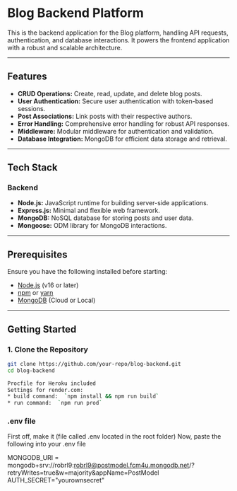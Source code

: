 # Blog Backend Platform

This is the backend application for the Blog platform, handling API requests, authentication, and database interactions. It powers the frontend application with a robust and scalable architecture.

---

## Features

- **CRUD Operations:** Create, read, update, and delete blog posts.
- **User Authentication:** Secure user authentication with token-based sessions.
- **Post Associations:** Link posts with their respective authors.
- **Error Handling:** Comprehensive error handling for robust API responses.
- **Middleware:** Modular middleware for authentication and validation.
- **Database Integration:** MongoDB for efficient data storage and retrieval.

---

## Tech Stack

### Backend
- **Node.js:** JavaScript runtime for building server-side applications.
- **Express.js:** Minimal and flexible web framework.
- **MongoDB:** NoSQL database for storing posts and user data.
- **Mongoose:** ODM library for MongoDB interactions.

---

## Prerequisites

Ensure you have the following installed before starting:
- [Node.js](https://nodejs.org) (v16 or later)
- [npm](https://www.npmjs.com/) or [yarn](https://yarnpkg.com/)
- [MongoDB](https://www.mongodb.com/) (Cloud or Local)

---

## Getting Started

### 1. Clone the Repository
```bash
git clone https://github.com/your-repo/blog-backend.git
cd blog-backend

Procfile for Heroku included
Settings for render.com:
* build command:  `npm install && npm run build`
* run command:  `npm run prod`
```
### .env file
First off, make it (file called .env located in the root folder) Now, paste the following into your .env file


MONGODB_URI = mongodb+srv://robrl9:robrl9@postmodel.fcm4u.mongodb.net/?retryWrites=true&w=majority&appName=PostModel
AUTH_SECRET="yourownsecret"

